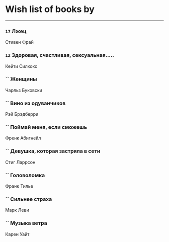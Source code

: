 # Wish list of books by [](https://plus.google.com/u/0/110931306939441771638/)
---

### `17` Лжец
Стивен Фрай

### `12` Здоровая, счастливая, сексуальная.....
Кейти Силкокс

### `` Женщины
Чарльз Буковски

### `` Вино из одуванчиков
Рэй Брэдберри

### `` Поймай меня, если сможешь
Френк Абигнейл

### `` Девушка, которая застряла в сети
Стиг Ларрсон

### `` Головоломка
Франк Тилье

### `` Сильнее страха
Марк Леви

### `` Музыка ветра
Карен Уайт

